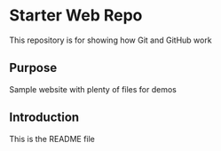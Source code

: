 # Starter Web Repo

This repository is for showing how Git and GitHub work

## Purpose

Sample website with plenty of files for demos
 
## Introduction
This is the README file
